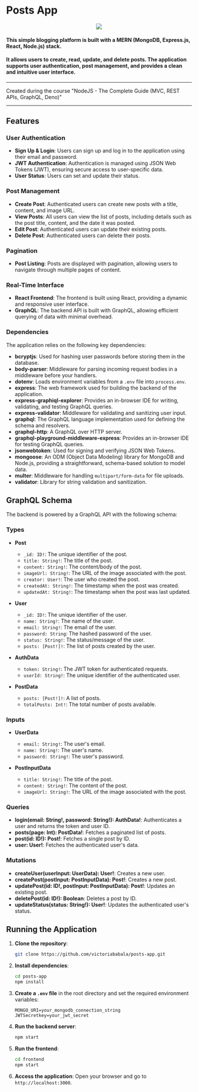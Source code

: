 

# Posts App 
 <p align="center">
  <a href="https://skillicons.dev">
    <img src="https://skillicons.dev/icons?i=mongodb,express,react,nodejs" />
  </a>
</p>

####  This simple blogging platform is built with a MERN (MongoDB, Express.js, React, Node.js) stack.  

#### It allows users to create, read, update, and delete posts. The application supports user authentication, post management, and provides a clean and intuitive user interface.
---
Created during  the course "NodeJS - The Complete Guide (MVC, REST APIs, GraphQL, Deno)"

---

## Features

### User Authentication
- **Sign Up & Login**: Users can sign up and log in to the application using their email and password.
- **JWT Authentication**: Authentication is managed using JSON Web Tokens (JWT), ensuring secure access to user-specific data.
- **User Status**: Users can set and update their status.

### Post Management
- **Create Post**: Authenticated users can create new posts with a title, content, and image URL.
- **View Posts**: All users can view the list of posts, including details such as the post title, content, and the date it was posted.
- **Edit Post**: Authenticated users can update their existing posts.
- **Delete Post**: Authenticated users can delete their posts.

### Pagination
- **Post Listing**: Posts are displayed with pagination, allowing users to navigate through multiple pages of content.

### Real-Time Interface
- **React Frontend**: The frontend is built using React, providing a dynamic and responsive user interface.
- **GraphQL**: The backend API is built with GraphQL, allowing efficient querying of data with minimal overhead.

### Dependencies

The application relies on the following key dependencies:

- **bcryptjs**: Used for hashing user passwords before storing them in the database.
- **body-parser**: Middleware for parsing incoming request bodies in a middleware before your handlers.
- **dotenv**: Loads environment variables from a `.env` file into `process.env`.
- **express**: The web framework used for building the backend of the application.
- **express-graphiql-explorer**: Provides an in-browser IDE for writing, validating, and testing GraphQL queries.
- **express-validator**: Middleware for validating and sanitizing user input.
- **graphql**: The GraphQL language implementation used for defining the schema and resolvers.
- **graphql-http**: A GraphQL over HTTP server.
- **graphql-playground-middleware-express**: Provides an in-browser IDE for testing GraphQL queries.
- **jsonwebtoken**: Used for signing and verifying JSON Web Tokens.
- **mongoose**: An ODM (Object Data Modeling) library for MongoDB and Node.js, providing a straightforward, schema-based solution to model data.
- **multer**: Middleware for handling `multipart/form-data` for file uploads.
- **validator**: Library for string validation and sanitization.

## GraphQL Schema

The backend is powered by a GraphQL API with the following schema:

### Types

- **Post**
  - `_id: ID!`: The unique identifier of the post.
  - `title: String!`: The title of the post.
  - `content: String!`: The content/body of the post.
  - `imageUrl: String!`: The URL of the image associated with the post.
  - `creator: User!`: The user who created the post.
  - `createdAt: String!`: The timestamp when the post was created.
  - `updatedAt: String!`: The timestamp when the post was last updated.

- **User**
  - `_id: ID!`: The unique identifier of the user.
  - `name: String!`: The name of the user.
  - `email: String!`: The email of the user.
  - `password: String`: The hashed password of the user.
  - `status: String!`: The status/message of the user.
  - `posts: [Post!]!`: The list of posts created by the user.

- **AuthData**
  - `token: String!`: The JWT token for authenticated requests.
  - `userId: String!`: The unique identifier of the authenticated user.

- **PostData**
  - `posts: [Post!]!`: A list of posts.
  - `totalPosts: Int!`: The total number of posts available.

### Inputs

- **UserData**
  - `email: String!`: The user's email.
  - `name: String!`: The user's name.
  - `password: String!`: The user's password.

- **PostInputData**
  - `title: String!`: The title of the post.
  - `content: String!`: The content of the post.
  - `imageUrl: String!`: The URL of the image associated with the post.

### Queries

- **login(email: String!, password: String!): AuthData!**: Authenticates a user and returns the token and user ID.
- **posts(page: Int): PostData!**: Fetches a paginated list of posts.
- **post(id: ID!): Post!**: Fetches a single post by ID.
- **user: User!**: Fetches the authenticated user's data.

### Mutations

- **createUser(userInput: UserData): User!**: Creates a new user.
- **createPost(postInput: PostInputData): Post!**: Creates a new post.
- **updatePost(id: ID!, postInput: PostInputData): Post!**: Updates an existing post.
- **deletePost(id: ID!): Boolean**: Deletes a post by ID.
- **updateStatus(status: String!): User!**: Updates the authenticated user's status.

## Running the Application

1. **Clone the repository**:
   ```bash
   git clone https://github.com/victoriababala/posts-app.git
   ```

2. **Install dependencies**:
   ```bash
   cd posts-app
   npm install
   ```

3. **Create a `.env` file** in the root directory and set the required environment variables:
   ```
   MONGO_URI=your_mongodb_connection_string
   JWTSecretkey=your_jwt_secret
   ```

4. **Run the backend server**:
   ```bash
   npm start
   ```

5. **Run the frontend**:
   ```bash
   cd frontend
   npm start
   ```

6. **Access the application**: Open your browser and go to `http://localhost:3000`.

